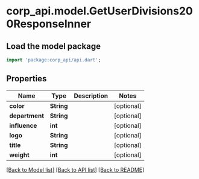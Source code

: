 # corp_api.model.GetUserDivisions200ResponseInner

## Load the model package
```dart
import 'package:corp_api/api.dart';
```

## Properties
Name | Type | Description | Notes
------------ | ------------- | ------------- | -------------
**color** | **String** |  | [optional] 
**department** | **String** |  | [optional] 
**influence** | **int** |  | [optional] 
**logo** | **String** |  | [optional] 
**title** | **String** |  | [optional] 
**weight** | **int** |  | [optional] 

[[Back to Model list]](../README.md#documentation-for-models) [[Back to API list]](../README.md#documentation-for-api-endpoints) [[Back to README]](../README.md)


